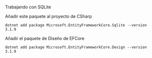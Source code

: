 Trabajando con SQLite

Añadir este paquete al proyecto de CSharp
```
dotnet add package Microsoft.EntityFrameworkCore.Sqlite --version 3.1.9
```

Añadir el paquete de Diseño de EFCore

```
dotnet add package Microsoft.EntityFrameworkCore.Design --version 3.1.9
```
